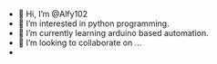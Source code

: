 - 👋 Hi, I’m @Alfy102
- 👀 I’m interested in python programming.
- 🌱 I’m currently learning arduino based automation.
- 💞️ I’m looking to collaborate on ...
- 

<!---
Alfy102/Alfy102 is a ✨ special ✨ repository because its `README.md` (this file) appears on your GitHub profile.
You can click the Preview link to take a look at your changes.
--->

